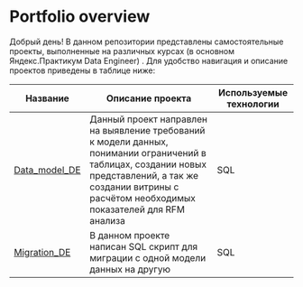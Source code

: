 # Portfolio overview

Добрый день! В данном репозитории представлены самостоятельные проекты, выполненные на различных курсах (в основном Яндекс.Практикум Data Engineer) . Для удобство навигация и описание проектов приведены в таблице ниже:

| Название | Описание проекта | Используемые технологии |
| --- | --- | --- |
| [Data_model_DE](https://github.com/IgorGoltsov/portfolio/tree/main/Data_model) | Данный проект направлен на выявление требований к модели данных, понимании ограничений в таблицах, создании новых представлений, а так же создании витрины с расчётом необходимых показателей для RFM анализа  | SQL |
| [Migration_DE](https://github.com/IgorGoltsov/portfolio/tree/main/Migration) | В данном проекте написан SQL скрипт для миграции с одной модели данных на другую  | SQL |
